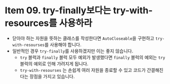 # Item 09. try-finally보다는 try-with-resources를 사용하라

- 닫아야 하는 자원을 뜻하는 클래스를 작성한다면 `AutoCloseable`을 구현하고 `try-with-resourses`를 사용해야 합니다.
- 일반적인 경우 `try-finally`를 사용하겠지만 이는 좋지 않습니다.
  - `try` 블럭과 `finally` 블럭 모두 예외가 발생했다면 `finally` 블럭의 예외는 `try` 블럭의 예외로 인해 가려지게 됩니다.
  - `try-with-resourses` 는 손쉽게 여러 자원을 종료할 수 있고 코드가 간결해진다는 장점을 가지고 있습니다.